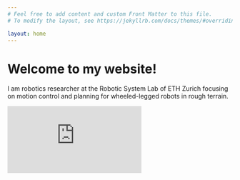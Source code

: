 ```yaml
---
# Feel free to add content and custom Front Matter to this file.
# To modify the layout, see https://jekyllrb.com/docs/themes/#overriding-theme-defaults

layout: home
---
```


# Welcome to my website!

I am robotics researcher at the Robotic System Lab of ETH Zurich focusing on motion control and planning for wheeled-legged robots in rough terrain. <br/>

<div class="container">
  <iframe src="https://www.youtube.com/embed/nGLUsyx9Vvc"
  frameborder="0" allowfullscreen class="video"></iframe>
</div>
